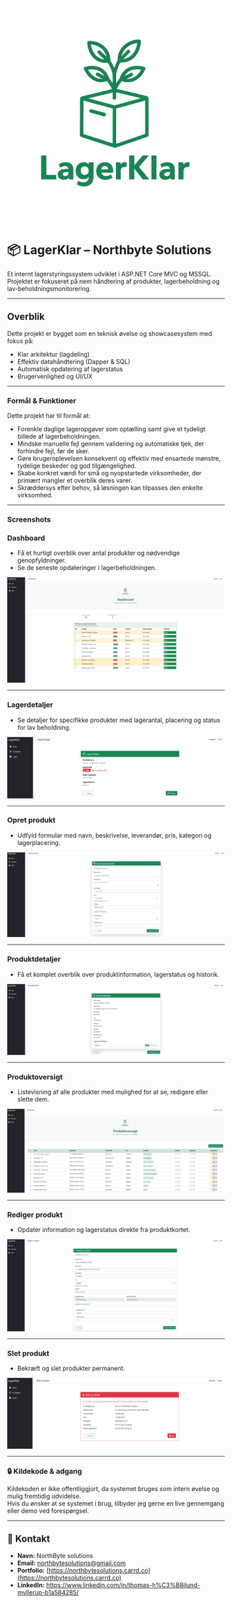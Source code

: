 ![LagerKlar Logo](media/lagerklar-logo.png)

# 📦 LagerKlar – Northbyte Solutions

Et internt lagerstyringssystem udviklet i ASP.NET Core MVC og MSSQL. Projektet er fokuseret på nem håndtering af produkter, lagerbeholdning og lav-beholdningsmonitorering.

---

## Overblik

Dette projekt er bygget som en teknisk øvelse og showcasesystem med fokus på:
- Klar arkitektur (lagdeling)
- Effektiv datahåndtering (Dapper & SQL)
- Automatisk opdatering af lagerstatus
- Brugervenlighed og UI/UX


---

### Formål & Funktioner
Dette projekt har til formål at:
- Forenkle daglige lageropgaver som optælling samt give et tydeligt billede af lagerbeholdningen.
- Mindske manuelle fejl gennem validering og automatiske tjek, der forhindre fejl, før de sker.
- Gøre brugeroplevelsen konsekvent og effektiv med ensartede mønstre, tydelige beskeder og god tilgængelighed.
- Skabe konkret værdi for små og nyopstartede virksomheder, der primært mangler et overblik deres varer.
- Skræddersys efter behov, så løsningen kan tilpasses den enkelte virksomhed.

---

### Screenshots
### Dashboard
- Få et hurtigt overblik over antal produkter og nødvendige genopfyldninger.
- Se de seneste opdateringer i lagerbeholdningen.

![Dashboard](media/Dashboard.png)

---

### Lagerdetaljer
- Se detaljer for specifikke produkter med lagerantal, placering og status for lav beholdning.

![Lagerdetaljer](media/Lagerdetaljer.png)

---

### Opret produkt
- Udfyld formular med navn, beskrivelse, leverandør, pris, kategori og lagerplacering.

![Opret produkt](media/opret-produkt.png)

---

### Produktdetaljer
- Få et komplet overblik over produktinformation, lagerstatus og historik.

![Produktdetaljer](media/Produktdetaljer.png)

---

### Produktoversigt
- Listevisning af alle produkter med mulighed for at se, redigere eller slette dem.

![Produktoversigt](media/Produktoversigt.png)

---

### Rediger produkt
- Opdater information og lagerstatus direkte fra produktkortet.

![Rediger produkt](media/rediger-produkt-genopfyldning.png)

---

### Slet produkt
- Bekræft og slet produkter permanent.

![Slet produkt](media/slet-produkt.png)

---

### 🔒 Kildekode & adgang

Kildekoden er ikke offentliggjort, da systemet bruges som intern øvelse og mulig fremtidig udvidelse.  
Hvis du ønsker at se systemet i brug, tilbyder jeg gerne en live gennemgang eller demo ved forespørgsel.

---

## 📩 Kontakt

- **Navn:** NorthByte solutions 
- **Email:** [northbytesolutions@gmail.com](mailto:northbytesolutions@gmail.com)
- **Portfolio:** [https://northbytesolutions.carrd.co](https://northbytesolutions.carrd.co)
- **LinkedIn:** https://www.linkedin.com/in/thomas-h%C3%B8jlund-myllerup-b1a584285/
